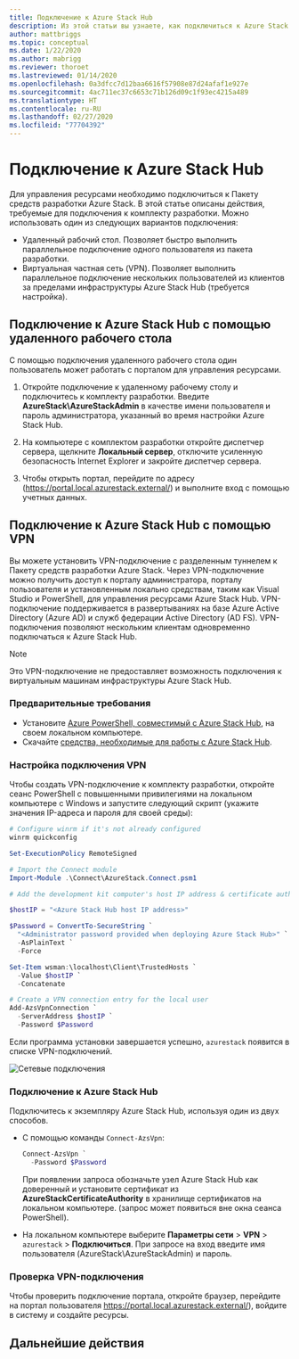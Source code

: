 ```yaml
---
title: Подключение к Azure Stack Hub
description: Из этой статьи вы узнаете, как подключиться к Azure Stack Hub.
author: mattbriggs
ms.topic: conceptual
ms.date: 1/22/2020
ms.author: mabrigg
ms.reviewer: thoroet
ms.lastreviewed: 01/14/2020
ms.openlocfilehash: 0a3dfcc7d12baa6616f57908e87d24afaf1e927e
ms.sourcegitcommit: 4ac711ec37c6653c71b126d09c1f93ec4215a489
ms.translationtype: HT
ms.contentlocale: ru-RU
ms.lasthandoff: 02/27/2020
ms.locfileid: "77704392"
---
```

# <a name="connect-to-azure-stack-hub"></a>Подключение к Azure Stack Hub

Для управления ресурсами необходимо подключиться к Пакету средств разработки Azure Stack. В этой статье описаны действия, требуемые для подключения к комплекту разработки. Можно использовать один из следующих вариантов подключения:

* Удаленный рабочий стол. Позволяет быстро выполнить параллельное подключение одного пользователя из пакета разработки.
* Виртуальная частная сеть (VPN). Позволяет выполнить параллельное подключение нескольких пользователей из клиентов за пределами инфраструктуры Azure Stack Hub (требуется настройка).

## <a name="connect-to-azure-stack-hub-with-remote-desktop"></a>Подключение к Azure Stack Hub с помощью удаленного рабочего стола
С помощью подключения удаленного рабочего стола один пользователь может работать с порталом для управления ресурсами.

1. Откройте подключение к удаленному рабочему столу и подключитесь к комплекту разработки. Введите **AzureStack\AzureStackAdmin** в качестве имени пользователя и пароль администратора, указанный во время настройки Azure Stack Hub.  

2. На компьютере с комплектом разработки откройте диспетчер сервера, щелкните **Локальный сервер**, отключите усиленную безопасность Internet Explorer и закройте диспетчер сервера.

3. Чтобы открыть портал, перейдите по адресу (https://portal.local.azurestack.external/) и выполните вход с помощью учетных данных.


## <a name="connect-to-azure-stack-hub-with-vpn"></a>Подключение к Azure Stack Hub с помощью VPN

Вы можете установить VPN-подключение с разделенным туннелем к Пакету средств разработки Azure Stack. Через VPN-подключение можно получить доступ к порталу администратора, порталу пользователя и установленным локально средствам, таким как Visual Studio и PowerShell, для управления ресурсами Azure Stack Hub. VPN-подключение поддерживается в развертываниях на базе Azure Active Directory (Azure AD) и служб федерации Active Directory (AD FS). VPN-подключения позволяют нескольким клиентам одновременно подключаться к Azure Stack Hub. 

> [!NOTE] 
> Это VPN-подключение не предоставляет возможность подключения к виртуальным машинам инфраструктуры Azure Stack Hub. 

### <a name="prerequisites"></a>Предварительные требования

* Установите [Azure PowerShell, совместимый с Azure Stack Hub](../operator/azure-stack-powershell-install.md), на своем локальном компьютере.  
* Скачайте [средства, необходимые для работы с Azure Stack Hub](../operator/azure-stack-powershell-download.md). 

### <a name="configure-vpn-connectivity"></a>Настройка подключения VPN

Чтобы создать VPN-подключение к комплекту разработки, откройте сеанс PowerShell с повышенными привилегиями на локальном компьютере с Windows и запустите следующий скрипт (укажите значения IP-адреса и пароля для своей среды):

```powershell 
# Configure winrm if it's not already configured
winrm quickconfig  

Set-ExecutionPolicy RemoteSigned

# Import the Connect module
Import-Module .\Connect\AzureStack.Connect.psm1 

# Add the development kit computer's host IP address & certificate authority (CA) to the list of trusted hosts. Make sure to update the IP address and password values for your environment. 

$hostIP = "<Azure Stack Hub host IP address>"

$Password = ConvertTo-SecureString `
  "<Administrator password provided when deploying Azure Stack Hub>" `
  -AsPlainText `
  -Force

Set-Item wsman:\localhost\Client\TrustedHosts `
  -Value $hostIP `
  -Concatenate

# Create a VPN connection entry for the local user
Add-AzsVpnConnection `
  -ServerAddress $hostIP `
  -Password $Password

```

Если программа установки завершается успешно, `azurestack` появится в списке VPN-подключений.

![Сетевые подключения](media/azure-stack-connect-azure-stack/image3.png)  

### <a name="connect-to-azure-stack-hub"></a>Подключение к Azure Stack Hub

Подключитесь к экземпляру Azure Stack Hub, используя один из двух способов.  

* С помощью команды `Connect-AzsVpn`: 
    
  ```powershell
  Connect-AzsVpn `
    -Password $Password
  ```

  При появлении запроса обозначьте узел Azure Stack Hub как доверенный и установите сертификат из **AzureStackCertificateAuthority** в хранилище сертификатов на локальном компьютере. (запрос может появиться вне окна сеанса PowerShell). 

* На локальном компьютере выберите **Параметры сети** > **VPN** > `azurestack` > **Подключиться**. При запросе на вход введите имя пользователя (AzureStack\AzureStackAdmin) и пароль.

### <a name="test-the-vpn-connectivity"></a>Проверка VPN-подключения

Чтобы проверить подключение портала, откройте браузер, перейдите на портал пользователя https://portal.local.azurestack.external/), войдите в систему и создайте ресурсы.  

## <a name="next-steps"></a>Дальнейшие действия



